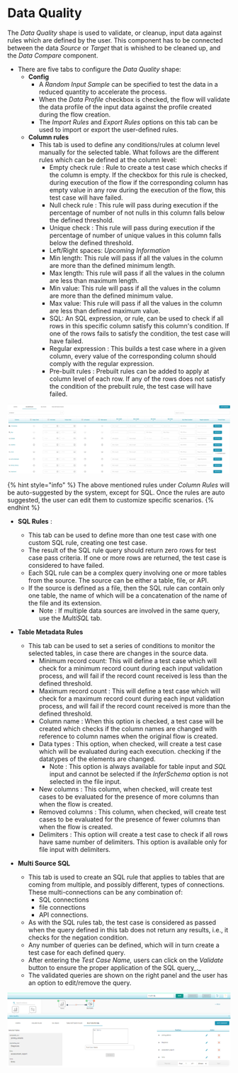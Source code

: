 # Data Quality

The _Data Quality_ shape is used to validate, or cleanup, input data against rules which are defined by the user. This component has to be connected between the data _Source_ or _Target_ that is whished to be cleaned up, and the _Data Compare_ component.

* There are five tabs to configure the _Data Quality_ shape:
  * **Config**
    * A _Random Input Sample_ can be specified to test the data in a reduced quantity to accelerate the process. 
    * When the _Data Profile_ checkbox is checked, the flow will validate the data profile of the input data against the profile created during the flow creation.
    * The _Import Rules_ and _Export Rules_ options on this tab can be used to import or export the user-defined rules. 
  * **Column rules**
    * This tab is used to define any conditions/rules at column level manually for the selected table. What follows are the different rules which can be defined at the column level:
      * Empty check rule : Rule to create a test case which checks if the column is empty. If the checkbox for this rule is checked, during execution of the flow if the corresponding column has empty value in any row during the execution of the flow, this test case will have failed. 
      * Null check rule : This rule will pass during execution if the percentage of number of not nulls in this column falls below the defined threshold.
      * Unique check :  This rule will pass during execution if the percentage of number of unique values in this column falls below the defined threshold.
      * Left/Right spaces: _Upcoming Information_
      * Min length: This rule will pass if all the values in the column are more than the defined minimum length.
      * Max length: This rule will pass if all the values in the column are less than maximum length.
      * Min value: This rule will pass if all the values in the column are more than the defined minimum value.
      * Max value: This rule will pass if all the values in the column are less than defined maximum value.
      * SQL: An SQL expression, or rule, can be used to check if all rows in this specific column satisfy this column's condition. If one of the rows fails to satisfy the condition, the test case will have failed.
      * Regular expression : This builds a test case where in a given column, every value of the corresponding column should comply with the regular expression.
      * Pre-built rules : Prebuilt rules can be added to apply at column level of each row. If any of the rows does not satisfy the condition of the prebuilt rule, the test case will have failed.

![](../../../.gitbook/assets/columnrules.jpg)

{% hint style="info" %}
The above mentioned rules under _Column Rules_ will be auto-suggested by the system, except for SQL. Once the rules are auto suggested,  the user can edit them to customize specific scenarios.
{% endhint %}

* **SQL Rules** : 

  * This tab can be used to define more than one test case with one custom SQL rule, creating one test case.
  * The result of the SQL rule query should return zero rows for test case pass criteria. If one or more rows are returned, the test case is considered to have failed.
  * Each SQL rule can be a complex query involving one or more tables from the source. The source can be either a table, file, or API.
  * If the source is defined as a file, then the SQL rule can contain only one table, the name of which will be a concatenation of the name of the file and its extension.
    * Note : If multiple data sources are involved in the same query, use the _MultiSQL_ tab.

* **Table Metadata Rules**
  * This tab can be used to set a series of conditions to monitor the selected tables, in case there are changes in the source data.
    * Minimum record count: This will define a test case which will check for a minimum record count during each input validation process, and will fail if the record count received is less than the defined threshold.
    * Maximum record count : This will define a test case which will check for a maximum record count during each input validation process, and will fail if the record count received is more than the defined threshold.
    * Column name : When this option is checked, a test case will be created which checks if the column names are changed with reference to column names when the original flow is created.
    * Data types : This option, when checked, will create a test case which will be evaluated during each execution. checking if the datatypes of the elements are changed. 
      * Note : This option is always available for table input and _SQL_ input and cannot be selected if the _InferSchema_ option is not selected in the file input.
    * New columns : This column, when checked, will create test cases to be evaluated for the presence of more columns than when the flow is created.
    * Removed columns : This column, when checked, will create test cases to be evaluated for the presence of fewer columns than when the flow is created.
    * Delimiters : This option will create a test case to check if all rows have same number of delimiters. This option is available only for file input with delimiters.



* **Multi Source SQL**
  * This tab is used to create an SQL rule that applies to tables that are coming from multiple, and possibly different, types of connections. These multi-connections can be any combination of:
    * SQL connections 
    * file connections 
    * API connections.
  * As with the SQL rules tab, the test case is considered as passed when the query defined in this tab does not return any results, i.e., it checks for the negation condition.
  * Any number of queries can be defined, which will in turn create a test case for each defined query.
  * After entering the _Test Case Name,_ users can click on the _Validate_ button to ensure the proper application of the SQL query_._
  * The validated queries are shown on the right panel and the user has an option to edit/remove the query.

![Multi Source SQL](../../../.gitbook/assets/multi_source_sql.png)

